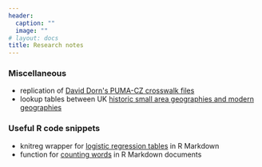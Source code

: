 ```yaml
---
header:
  caption: ""
  image: ""
# layout: docs
title: Research notes
---
```


### Miscellaneous

- replication of [David Dorn's PUMA-CZ crosswalk files](https://github.com/mfransham/puma-cz-cw-dorn-rep)
- lookup tables between UK [historic small area geographies and modern geographies](https://github.com/mfransham/2022-09-geographic-lookups)

### Useful R code snippets

- knitreg wrapper for [logistic regression tables](https://gist.github.com/mfransham/ffbe6a352bf90f4884e4b3ce89581b4d) in R Markdown 
- function for [counting words](https://gist.github.com/mfransham/2739850f6c251e9c363018afca5f51ff) in R Markdown documents 
